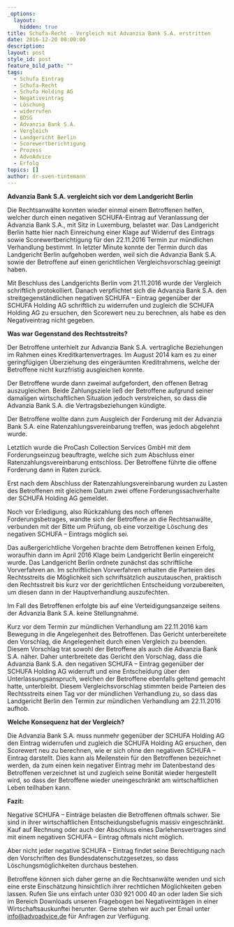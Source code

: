 ```yaml
---
_options:
  layout:
    hidden: true
title: Schufa-Recht - Vergleich mit Advanzia Bank S.A. erstritten
date: 2016-12-20 00:00:00
description:
layout: post
style_id: post
feature_bild_path: ""
tags:
  - Schufa Eintrag
  - Schufa-Recht
  - Schufa Holding AG
  - Negativeintrag
  - Löschung
  - widerrufen
  - BDSG
  - Advanzia Bank S.A.
  - Vergleich
  - Landgericht Berlin
  - Scorewertberichtigung
  - Prozess
  - AdvoAdvice
  - Erfolg
topics: []
author: dr-sven-tintemann
---
```



**Advanzia Bank S.A. vergleicht sich vor dem Landgericht Berlin**

Die Rechtsanwälte konnten wieder einmal einem Betroffenen helfen, welcher durch einen negativen SCHUFA-Eintrag auf Veranlassung der Advanzia Bank S.A., mit Sitz in Luxemburg, belastet war. Das Landgericht Berlin hatte hier nach Einreichung einer Klage auf Widerruf des Eintrags sowie Scorewertberichtigung für den 22.11.2016 Termin zur mündlichen Verhandlung bestimmt. In letzter Minute konnte der Termin durch das Landgericht Berlin aufgehoben werden, weil sich die Advanzia Bank S.A. sowie der Betroffene auf einen gerichtlichen Vergleichsvorschlag geeinigt haben.

Mit Beschluss des Landgerichts Berlin vom 21.11.2016 wurde der Vergleich schriftlich protokolliert. Danach verpflichtet sich die Advanzia Bank S.A. den streitgegenständlichen negativen SCHUFA – Eintrag gegenüber der SCHUFA Holding AG schriftlich zu widerrufen und zugleich die SCHUFA Holding AG zu ersuchen, den Scorewert neu zu berechnen, als habe es den Negativeintrag nicht gegeben.

**Was war Gegenstand des Rechtsstreits?**

Der Betroffene unterhielt zur Advanzia Bank S.A. vertragliche Beziehungen im Rahmen eines Kreditkartenvertrages. Im August 2014 kam es zu einer geringfügigen Überziehung des eingeräumten Kreditrahmens, welche der Betroffene nicht kurzfristig ausgleichen konnte.

Der Betroffene wurde dann zweimal aufgefordert, den offenen Betrag auszugleichen. Beide Zahlungsziele ließ der Betroffene aufgrund seiner damaligen wirtschaftlichen Situation jedoch verstreichen, so dass die Advanzia Bank S.A. die Vertragsbeziehungen kündigte.

Der Betroffene wollte dann zum Ausgleich der Forderung mit der Advanzia Bank S.A. eine Ratenzahlungsvereinbarung treffen, was jedoch abgelehnt wurde.

Letztlich wurde die ProCash Collection Services GmbH mit dem Forderungseinzug beauftragte, welche sich zum Abschluss einer Ratenzahlungsvereinbarung entschloss. Der Betroffene führte die offene Forderung dann in Raten zurück.

Erst nach dem Abschluss der Ratenzahlungsvereinbarung wurden zu Lasten des Betroffenen mit gleichem Datum zwei offene Forderungssachverhalte der SCHUFA Holding AG gemeldet.

Noch vor Erledigung, also Rückzahlung des noch offenen Forderungsbetrages, wandte sich der Betroffene an die Rechtsanwälte, verbunden mit der Bitte um Prüfung, ob eine vorzeitige Löschung des negativen SCHUFA – Eintrags möglich sei.

Das außergerichtliche Vorgehen brachte dem Betroffenen keinen Erfolg, woraufhin dann im April 2016 Klage beim Landgericht Berlin eingereicht wurde. Das Landgericht Berlin ordnete zunächst das schriftliche Vorverfahren an. Im schriftlichen Vorverfahren erhalten die Parteien des Rechtsstreits die Möglichkeit sich schriftsätzlich auszutauschen, praktisch den Rechtsstreit bis kurz vor der gerichtlichen Entscheidung vorzubereiten, um diesen dann in der Hauptverhandlung auszufechten.

Im Fall des Betroffenen erfolgte bis auf eine Verteidigungsanzeige seitens der Advanzia Bank S.A. keine Stellungnahme.

Kurz vor dem Termin zur mündlichen Verhandlung am 22.11.2016 kam Bewegung in die Angelegenheit des Betroffenen. Das Gericht unterbereitete den Vorschlag, die Angelegenheit durch einen Vergleich zu beenden. Diesem Vorschlag trat sowohl der Betroffene als auch die Advanzia Bank S.A. näher. Daher unterbreitete das Gericht den Vorschlag, dass die Advanzia Bank S.A. den negativen SCHUFA – Eintrag gegenüber der SCHUFA Holding AG widerruft und eine Entscheidung über den Unterlassungsanspruch, welchen der Betroffene ebenfalls geltend gemacht hatte, unterbleibt. Diesem Vergleichsvorschlag stimmten beide Parteien des Rechtsstreits einen Tag vor der mündlichen Verhandlung zu, so dass das Landgericht Berlin den Termin zur mündlichen Verhandlung am 22.11.2016 aufhob.

**Welche Konsequenz hat der Vergleich?**

Die Advanzia Bank S.A. muss nunmehr gegenüber der SCHUFA Holding AG den Eintrag widerrufen und zugleich die SCHUFA Holding AG ersuchen, den Scorewert neu zu berechnen, wie er sich ohne den negativen SCHUFA – Eintrag darstellt. Dies kann als Meilenstein für den Betroffenen bezeichnet werden, da zum einen kein negativer Eintrag mehr im Datenbestand des Betroffenen verzeichnet ist und zugleich seine Bonität wieder hergestellt wird, so dass der Betroffene wieder uneingeschränkt am wirtschaftlichen Leben teilhaben kann.

**Fazit:**

Negative SCHUFA – Einträge belasten die Betroffenen oftmals schwer. Sie sind in ihrer wirtschaftlichen Entscheidungsbefugnis massiv eingeschränkt. Kauf auf Rechnung oder auch der Abschluss eines Darlehensvertrages sind mit einem negativen SCHUFA – Eintrag oftmals nicht möglich.

Aber nicht jeder negative SCHUFA – Eintrag findet seine Berechtigung nach den Vorschriften des Bundesdatenschutzgesetzes, so dass Löschungsmöglichkeiten durchaus bestehen.

Betroffene können sich daher gerne an die Rechtsanwälte wenden und sich eine erste Einschätzung hinsichtlich ihrer rechtlichen Möglichkeiten geben lassen. Rufen Sie uns einfach unter 030 921 000 40 an oder laden Sie sich im Bereich Downloads unseren Fragebogen bei Negativeinträgen in einer Wirtschaftsauskunftei herunter. Gerne stehen wir auch per Email unter info@advoadvice.de für Anfragen zur Verfügung.